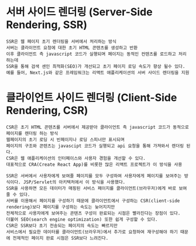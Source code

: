 # 서버 사이드 렌더링 (Server-Side Rendering, SSR)

    SSR은 웹 페이지 초기 렌더링을 서버에서 처리하는 방식
    서버는 클라이언트 요청에 대한 초기 HTML 콘텐츠를 생성하고 반환
    이후 클라이언트 측 javascript 코드가 실행되며 페이지는 동적인 컨텐츠를 로드하고 처리하는데
    SSR을 통해 검색 센인 최적화(SEO)가 개선되고 초기 페이지 로딩 속도가 향상 될수 있다.
    예를 들어, Next.js와 같은 프레임워크는 리액트 애플리케이션의 서버 사이드 렌더링을 지원

# 클라이언트 사이드 렌더링 (Client-Side Rendering, CSR)

    CSR은 초기 HTML 콘텐츠를 서버에서 제공받아 클라이언트 측 javascript 코드가 동적으로 페이지를 렌더링 하는 방식
    웹페이지의 초기 로딩 시 빈페이지나 로딩 스피너만 표시되며
    페이지의 구조와 콘텐츠는 javascipt 코드가 실행되고 api 요청을 통해 가져와서 렌더링 된다.
    CSR은 웹 애플리케이션의 인터페이스와 사용자 경험을 개선할 수 있다.
    대표적으로 CRA(Create React App)를 비롯한 많은 리액트 프로젝트가 이 방식을 사용
    
    SSR은 서버에서 사용자에게 보여줄 페이지를 모두 구성하여 사용자에게 페이지를 보여주는 방식이다. JSP/Servlet의 아키텍처에서 이 방식을 사용했다.
    SSR을 사용하면 모든 데이터가 매핑된 서비스 페이지를 클라이언트(브라우저)에게 바로 보여줄 수 있다.
    서버를 이용해서 페이지를 구성하기 때문에 클라이언트에서 구성하는 CSR(client-side rendering)보다 페이지를 구성하는 속도는 늦어지지만
    전체적으로 사용자에게 보여주는 콘텐츠 구성이 완료되는 시점은 빨라진다는 장점이 있다.
    더불어 SEO(search engine optimization) 또한 쉽게 구성할 수 있다.
    CSR은 SSR보다 초기 전송되는 페이지의 속도는 빠르지만
    서비스에서 필요한 데이터를 클라이언트(브라우저)에서 추가로 요청하여 재구성해야 하기 때문에 전제적인 페이지 완료 시점은 SSR보다 느려진다.
